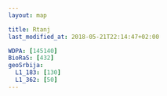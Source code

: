 ```yaml
---
layout: map

title: Rtanj
last_modified_at: 2018-05-21T22:14:47+02:00

WDPA: [145140]
BioRaS: [432]
geoSrbija:
  L1_183: [130]
  L1_362: [50]
---
```

